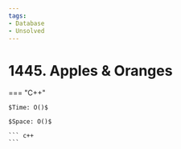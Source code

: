 ```yaml
---
tags:
- Database
- Unsolved
---
```



# 1445. Apples & Oranges

=== "C++"

    $Time: O()$

    $Space: O()$

    ``` c++
    ```